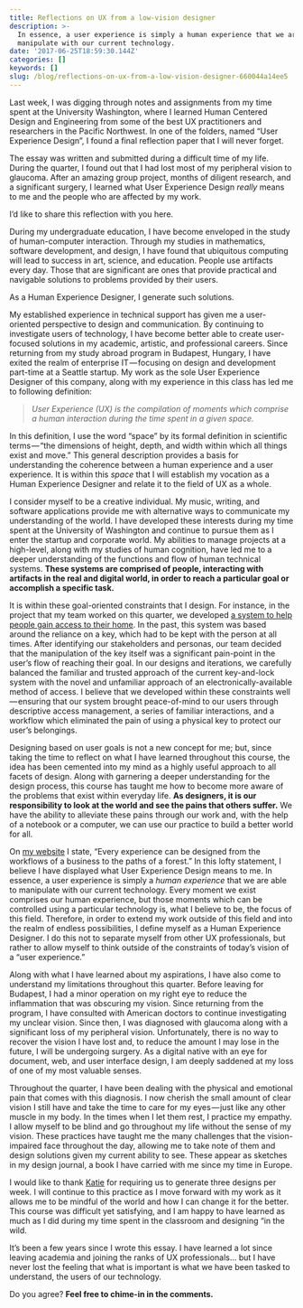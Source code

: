 ```yaml
---
title: Reflections on UX from a low-vision designer
description: >-
  In essence, a user experience is simply a human experience that we are able to
  manipulate with our current technology.
date: '2017-06-25T18:59:30.144Z'
categories: []
keywords: []
slug: /blog/reflections-on-ux-from-a-low-vision-designer-660044a14ee5
---
```


Last week, I was digging through notes and assignments from my time spent at the University Washington, where I learned Human Centered Design and Engineering from some of the best UX practitioners and researchers in the Pacific Northwest. In one of the folders, named “User Experience Design”, I found a final reflection paper that I will never forget.

The essay was written and submitted during a difficult time of my life. During the quarter, I found out that I had lost most of my peripheral vision to glaucoma. After an amazing group project, months of diligent research, and a significant surgery, I learned what User Experience Design _really_ means to me and the people who are affected by my work.

I’d like to share this reflection with you here.

During my undergraduate education, I have become enveloped in the study of human-computer interaction. Through my studies in mathematics, software development, and design, I have found that ubiquitous computing will lead to success in art, science, and education. People use artifacts every day. Those that are significant are ones that provide practical and navigable solutions to problems provided by their users.

As a Human Experience Designer, I generate such solutions.

My established experience in technical support has given me a user-oriented perspective to design and communication. By continuing to investigate users of technology, I have become better able to create user-focused solutions in my academic, artistic, and professional careers. Since returning from my study abroad program in Budapest, Hungary, I have exited the realm of enterprise IT — focusing on design and development part-time at a Seattle startup. My work as the sole User Experience Designer of this company, along with my experience in this class has led me to following definition:

> _User Experience (UX) is the compilation of moments which comprise a human interaction during the time spent in a given space._

In this definition, I use the word “space” by its formal definition in scientific terms — “the dimensions of height, depth, and width within which all things exist and move.” This general description provides a basis for understanding the coherence between a human experience and a user experience. It is within this _space_ that I will establish my vocation as a Human Experience Designer and relate it to the field of UX as a whole.

I consider myself to be a creative individual. My music, writing, and software applications provide me with alternative ways to communicate my understanding of the world. I have developed these interests during my time spent at the University of Washington and continue to pursue them as I enter the startup and corporate world. My abilities to manage projects at a high-level, along with my studies of human cognition, have led me to a deeper understanding of the functions and flow of human technical systems. **These systems are comprised of people, interacting with artifacts in the real and digital world, in order to reach a particular goal or accomplish a specific task.**

It is within these goal-oriented constraints that I design. For instance, in the project that my team worked on this quarter, we developed [a system to help people gain access to their home](https://desandoval.net/portfolio/user-centered-design-the-key-chainz/). In the past, this system was based around the reliance on a key, which had to be kept with the person at all times. After identifying our stakeholders and personas, our team decided that the manipulation of the key itself was a significant pain-point in the user’s flow of reaching their goal. In our designs and iterations, we carefully balanced the familiar and trusted approach of the current key-and-lock system with the novel and unfamiliar approach of an electronically-available method of access. I believe that we developed within these constraints well — ensuring that our system brought peace-of-mind to our users through descriptive access management, a series of familiar interactions, and a workflow which eliminated the pain of using a physical key to protect our user’s belongings.

Designing based on user goals is not a new concept for me; but, since taking the time to reflect on what I have learned throughout this course, the idea has been cemented into my mind as a highly useful approach to all facets of design. Along with garnering a deeper understanding for the design process, this course has taught me how to become more aware of the problems that exist within everyday life. **As designers, it is our responsibility to look at the world and see the pains that others suffer.** We have the ability to alleviate these pains through our work and, with the help of a notebook or a computer, we can use our practice to build a better world for all.

On [my website](http://www.desandoval.net/) I state, “Every experience can be designed from the workflows of a business to the paths of a forest.” In this lofty statement, I believe I have displayed what User Experience Design means to me. In essence, a user experience is simply a _human experience_ that we are able to manipulate with our current technology. Every moment we exist comprises our human experience, but those moments which can be controlled using a particular technology is, what I believe to be, the focus of this field. Therefore, in order to extend my work outside of this field and into the realm of endless possibilities, I define myself as a Human Experience Designer. I do this not to separate myself from other UX professionals, but rather to allow myself to think outside of the constraints of today’s vision of a “user experience.”

Along with what I have learned about my aspirations, I have also come to understand my limitations throughout this quarter. Before leaving for Budapest, I had a minor operation on my right eye to reduce the inflammation that was obscuring my vision. Since returning from the program, I have consulted with American doctors to continue investigating my unclear vision. Since then, I was diagnosed with glaucoma along with a significant loss of my peripheral vision. Unfortunately, there is no way to recover the vision I have lost and, to reduce the amount I may lose in the future, I will be undergoing surgery. As a digital native with an eye for document, web, and user interface design, I am deeply saddened at my loss of one of my most valuable senses.

Throughout the quarter, I have been dealing with the physical and emotional pain that comes with this diagnosis. I now cherish the small amount of clear vision I still have and take the time to care for my eyes — just like any other muscle in my body. In the times when I let them rest, I practice my empathy. I allow myself to be blind and go throughout my life without the sense of my vision. These practices have taught me the many challenges that the vision-impaired face throughout the day, allowing me to take note of them and design solutions given my current ability to see. These appear as sketches in my design journal, a book I have carried with me since my time in Europe.

I would like to thank [Katie](https://www.hcde.washington.edu/research/derthick) for requiring us to generate three designs per week. I will continue to this practice as I move forward with my work as it allows me to be mindful of the world and how I can change it for the better. This course was difficult yet satisfying, and I am happy to have learned as much as I did during my time spent in the classroom and designing “in the wild.

It’s been a few years since I wrote this essay. I have learned a lot since leaving academia and joining the ranks of UX professionals… but I have never lost the feeling that what is important is what we have been tasked to understand, the users of our technology.

Do you agree? **Feel free to chime-in in the comments.**